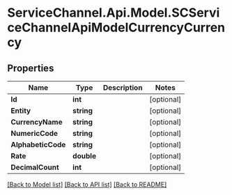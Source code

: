 # ServiceChannel.Api.Model.SCServiceChannelApiModelCurrencyCurrency

## Properties

Name | Type | Description | Notes
------------ | ------------- | ------------- | -------------
**Id** | **int** |  | [optional] 
**Entity** | **string** |  | [optional] 
**CurrencyName** | **string** |  | [optional] 
**NumericCode** | **string** |  | [optional] 
**AlphabeticCode** | **string** |  | [optional] 
**Rate** | **double** |  | [optional] 
**DecimalCount** | **int** |  | [optional] 

[[Back to Model list]](../README.md#documentation-for-models) [[Back to API list]](../README.md#documentation-for-api-endpoints) [[Back to README]](../README.md)

